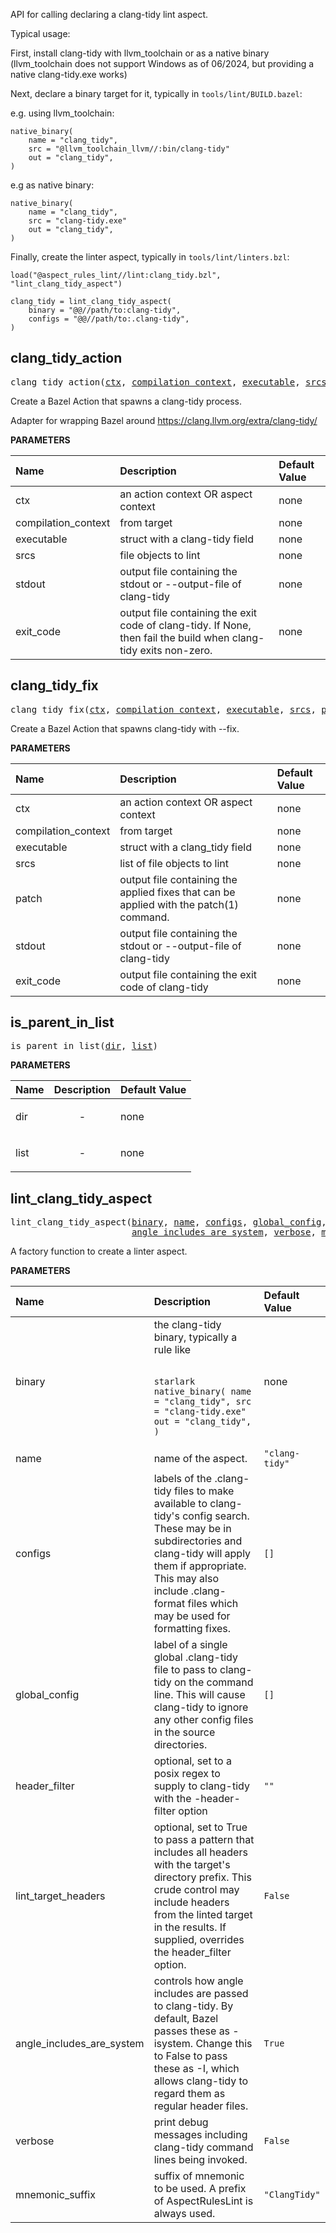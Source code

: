 <!-- Generated with Stardoc: http://skydoc.bazel.build -->

API for calling declaring a clang-tidy lint aspect.

Typical usage:

First, install clang-tidy with llvm_toolchain or as a native binary (llvm_toolchain
does not support Windows as of 06/2024, but providing a native clang-tidy.exe works)

Next, declare a binary target for it, typically in `tools/lint/BUILD.bazel`:

e.g. using llvm_toolchain:
```starlark
native_binary(
    name = "clang_tidy",
    src = "@llvm_toolchain_llvm//:bin/clang-tidy"
    out = "clang_tidy",
)
```

e.g as native binary:
```starlark
native_binary(
    name = "clang_tidy",
    src = "clang-tidy.exe"
    out = "clang_tidy",
)
```

Finally, create the linter aspect, typically in `tools/lint/linters.bzl`:

```starlark
load("@aspect_rules_lint//lint:clang_tidy.bzl", "lint_clang_tidy_aspect")

clang_tidy = lint_clang_tidy_aspect(
    binary = "@@//path/to:clang-tidy",
    configs = "@@//path/to:.clang-tidy",
)
```


<a id="clang_tidy_action"></a>

## clang_tidy_action

<pre>
clang_tidy_action(<a href="#clang_tidy_action-ctx">ctx</a>, <a href="#clang_tidy_action-compilation_context">compilation_context</a>, <a href="#clang_tidy_action-executable">executable</a>, <a href="#clang_tidy_action-srcs">srcs</a>, <a href="#clang_tidy_action-stdout">stdout</a>, <a href="#clang_tidy_action-exit_code">exit_code</a>)
</pre>

Create a Bazel Action that spawns a clang-tidy process.

Adapter for wrapping Bazel around
https://clang.llvm.org/extra/clang-tidy/


**PARAMETERS**


| Name  | Description | Default Value |
| :------------- | :------------- | :------------- |
| <a id="clang_tidy_action-ctx"></a>ctx |  an action context OR aspect context   |  none |
| <a id="clang_tidy_action-compilation_context"></a>compilation_context |  from target   |  none |
| <a id="clang_tidy_action-executable"></a>executable |  struct with a clang-tidy field   |  none |
| <a id="clang_tidy_action-srcs"></a>srcs |  file objects to lint   |  none |
| <a id="clang_tidy_action-stdout"></a>stdout |  output file containing the stdout or --output-file of clang-tidy   |  none |
| <a id="clang_tidy_action-exit_code"></a>exit_code |  output file containing the exit code of clang-tidy. If None, then fail the build when clang-tidy exits non-zero.   |  none |


<a id="clang_tidy_fix"></a>

## clang_tidy_fix

<pre>
clang_tidy_fix(<a href="#clang_tidy_fix-ctx">ctx</a>, <a href="#clang_tidy_fix-compilation_context">compilation_context</a>, <a href="#clang_tidy_fix-executable">executable</a>, <a href="#clang_tidy_fix-srcs">srcs</a>, <a href="#clang_tidy_fix-patch">patch</a>, <a href="#clang_tidy_fix-stdout">stdout</a>, <a href="#clang_tidy_fix-exit_code">exit_code</a>)
</pre>

Create a Bazel Action that spawns clang-tidy with --fix.

**PARAMETERS**


| Name  | Description | Default Value |
| :------------- | :------------- | :------------- |
| <a id="clang_tidy_fix-ctx"></a>ctx |  an action context OR aspect context   |  none |
| <a id="clang_tidy_fix-compilation_context"></a>compilation_context |  from target   |  none |
| <a id="clang_tidy_fix-executable"></a>executable |  struct with a clang_tidy field   |  none |
| <a id="clang_tidy_fix-srcs"></a>srcs |  list of file objects to lint   |  none |
| <a id="clang_tidy_fix-patch"></a>patch |  output file containing the applied fixes that can be applied with the patch(1) command.   |  none |
| <a id="clang_tidy_fix-stdout"></a>stdout |  output file containing the stdout or --output-file of clang-tidy   |  none |
| <a id="clang_tidy_fix-exit_code"></a>exit_code |  output file containing the exit code of clang-tidy   |  none |


<a id="is_parent_in_list"></a>

## is_parent_in_list

<pre>
is_parent_in_list(<a href="#is_parent_in_list-dir">dir</a>, <a href="#is_parent_in_list-list">list</a>)
</pre>



**PARAMETERS**


| Name  | Description | Default Value |
| :------------- | :------------- | :------------- |
| <a id="is_parent_in_list-dir"></a>dir |  <p align="center"> - </p>   |  none |
| <a id="is_parent_in_list-list"></a>list |  <p align="center"> - </p>   |  none |


<a id="lint_clang_tidy_aspect"></a>

## lint_clang_tidy_aspect

<pre>
lint_clang_tidy_aspect(<a href="#lint_clang_tidy_aspect-binary">binary</a>, <a href="#lint_clang_tidy_aspect-name">name</a>, <a href="#lint_clang_tidy_aspect-configs">configs</a>, <a href="#lint_clang_tidy_aspect-global_config">global_config</a>, <a href="#lint_clang_tidy_aspect-header_filter">header_filter</a>, <a href="#lint_clang_tidy_aspect-lint_target_headers">lint_target_headers</a>,
                       <a href="#lint_clang_tidy_aspect-angle_includes_are_system">angle_includes_are_system</a>, <a href="#lint_clang_tidy_aspect-verbose">verbose</a>, <a href="#lint_clang_tidy_aspect-mnemonic_suffix">mnemonic_suffix</a>)
</pre>

A factory function to create a linter aspect.

**PARAMETERS**


| Name  | Description | Default Value |
| :------------- | :------------- | :------------- |
| <a id="lint_clang_tidy_aspect-binary"></a>binary |  the clang-tidy binary, typically a rule like<br><br><pre><code>starlark native_binary(     name = "clang_tidy",     src = "clang-tidy.exe"     out = "clang_tidy", ) </code></pre>   |  none |
| <a id="lint_clang_tidy_aspect-name"></a>name |  name of the aspect.   |  <code>"clang-tidy"</code> |
| <a id="lint_clang_tidy_aspect-configs"></a>configs |  labels of the .clang-tidy files to make available to clang-tidy's config search. These may be in subdirectories and clang-tidy will apply them if appropriate. This may also include .clang-format files which may be used for formatting fixes.   |  <code>[]</code> |
| <a id="lint_clang_tidy_aspect-global_config"></a>global_config |  label of a single global .clang-tidy file to pass to clang-tidy on the command line. This will cause clang-tidy to ignore any other config files in the source directories.   |  <code>[]</code> |
| <a id="lint_clang_tidy_aspect-header_filter"></a>header_filter |  optional, set to a posix regex to supply to clang-tidy with the -header-filter option   |  <code>""</code> |
| <a id="lint_clang_tidy_aspect-lint_target_headers"></a>lint_target_headers |  optional, set to True to pass a pattern that includes all headers with the target's directory prefix. This crude control may include headers from the linted target in the results. If supplied, overrides the header_filter option.   |  <code>False</code> |
| <a id="lint_clang_tidy_aspect-angle_includes_are_system"></a>angle_includes_are_system |  controls how angle includes are passed to clang-tidy. By default, Bazel passes these as -isystem. Change this to False to pass these as -I, which allows clang-tidy to regard them as regular header files.   |  <code>True</code> |
| <a id="lint_clang_tidy_aspect-verbose"></a>verbose |  print debug messages including clang-tidy command lines being invoked.   |  <code>False</code> |
| <a id="lint_clang_tidy_aspect-mnemonic_suffix"></a>mnemonic_suffix |  suffix of mnemonic to be used. A prefix of AspectRulesLint is always used.   |  <code>"ClangTidy"</code> |


